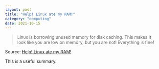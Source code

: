 ```yaml
---
layout: post
title: "Help! Linux ate my RAM!"
category: "computing"
date: 2021-10-15
---
```


>Linux is borrowing unused memory for disk caching. This makes it look like you are low on memory, but you are not! Everything is fine!

Source: [Help! Linux ate my RAM!](https://www.linuxatemyram.com/)

This is a useful summary.
